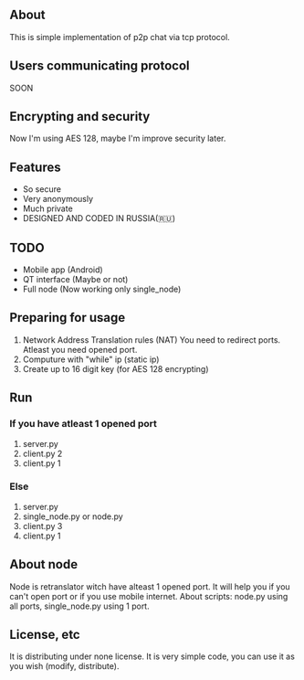 ## About
This is simple implementation of p2p chat via tcp protocol.
## Users communicating protocol
SOON
## Encrypting and security
Now I'm using AES 128, maybe I'm improve security later.
## Features
- So secure
- Very anonymously
- Much private
- DESIGNED AND CODED IN RUSSIA(🇷🇺)
## TODO
- Mobile app (Android)
- QT interface (Maybe or not)
- Full node (Now working only single_node)
## Preparing for usage
1. Network Address Translation rules (NAT) You need to redirect ports. Atleast you need opened port.
2. Computure with "while" ip (static ip)
3. Create up to 16 digit key (for AES 128 encrypting)
## Run
### If you have atleast 1 opened port
1. server.py
2. client.py 2
3. client.py 1
### Else
1. server.py
2. single_node.py or node.py
3. client.py 3
4. client.py 1
## About node
Node is retranslator witch have alteast 1 opened port. It will help you if you can't open port or if you use mobile internet. About scripts: node.py using all ports, single_node.py using 1 port.
## License, etc
It is distributing under none license. It is very simple code, you can use it as you wish (modify, distribute).
